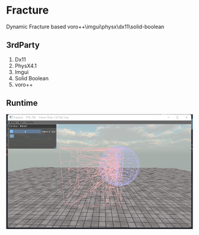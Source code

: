 # Fracture
Dynamic Fracture based voro++\imgui\physx\dx11\solid-boolean

## 3rdParty
1. Dx11
2. PhysX4.1
3. Imgui
4. Solid Boolean
5. voro++

## Runtime
![Runtime](/Image/VoroMesh.jpg "Runtime")